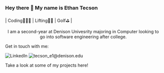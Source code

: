 ### Hey there 👋 My name is Ethan Tecson 
<u></u>
| Coding👨🏻‍💻 | Lifting🏋🏻 | Golf⛳️ | 
<u></u>
<p style="text-align: center;"> I am a second-year at Denison Univesrity majoring in Computer looking to go into software engineering after college. </p>

Get in touch with me: 

![[LinkedIn](https://www.linkedin.com/in/ethan-tecson-351227204/)](https://img.shields.io/badge/linkedin-%230077B5.svg?style=for-the-badge&logo=linkedin&logoColor=white)
![tecson_e1@denison.edu](https://img.shields.io/badge/Gmail-D14836?style=for-the-badge&logo=gmail&logoColor=white)


Take a look at some of my projects here!

<!--
**EthanTecson/EthanTecson** is a ✨ _special_ ✨ repository because its `README.md` (this file) appears on your GitHub profile.

Here are some ideas to get you started:

- 🔭 I’m currently working on ...
- 🌱 I’m currently learning ...
- 👯 I’m looking to collaborate on ...
- 🤔 I’m looking for help with ...
- 💬 Ask me about ...
- 📫 How to reach me: ...
- 😄 Pronouns: ...
- ⚡ Fun fact: ...
-->
